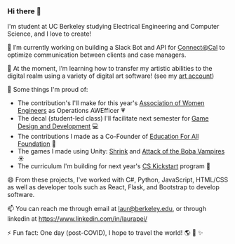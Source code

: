 ### Hi there 👋

<!--
**lauraspberry/lauraspberry** is a ✨ _special_ ✨ repository because its `README.md` (this file) appears on your GitHub profile.

Here are some ideas to get you started:

- 🔭 I’m currently working on ...
- 🌱 I’m currently learning ...
- 👯 I’m looking to collaborate on ...
- 🤔 I’m looking for help with ...
- 💬 Ask me about ...
- 📫 How to reach me: ...
- 😄 Pronouns: ...
- ⚡ Fun fact: ...
https://gist.github.com/rxaviers/7360908 for emojis
-->

I'm student at UC Berkeley studying Electrical Engineering and Computer Science, and I love to create!

🔭 I’m currently working on building a Slack Bot and API for [Connect@Cal](https://connected.berkeley.edu/) to optimize communication between clients and case managers. 

🌱 At the moment, I’m learning how to transfer my artistic abilities to the digital realm using a variety of digital art software! (see my [art account](https://instagram.com/andlauradraws))

👯 Some things I'm proud of: 
* The contribution's I'll make for this year's [Association of Women Engineers](https://awe.berkeley.edu/) as Operations AWEfficer :heartpulse:
* The decal (student-led class) I'll facilitate next semester for [Game Design and Development](https://gamedesign.berkeley.edu/index.php) :computer:
* The contributions I made as a Co-Founder of [Education For All Foundation](https://www.efaglobal.org/about-us) :green_heart:
* The games I made using Unity: [Shrink](https://lauraspberry.itch.io/shrink) and [Attack of the Boba Vampires](https://troutstick.itch.io/bobavamps-01) :sunny:
* The curriculum I'm building for next year's [CS Kickstart](https://cs-kickstart.berkeley.edu/index.html) program :bear:


😄 From these projects, I've worked with C#, Python, JavaScript, HTML/CSS as well as developer tools such as React, Flask, and Bootstrap to develop software.

📫 You can reach me through email at <laur@berkeley.edu>, or through linkedin at https://www.linkedin.com/in/laurapei/

⚡ Fun fact: One day (post-COVID), I hope to travel the world! :earth_americas: :dizzy: :sparkles:

